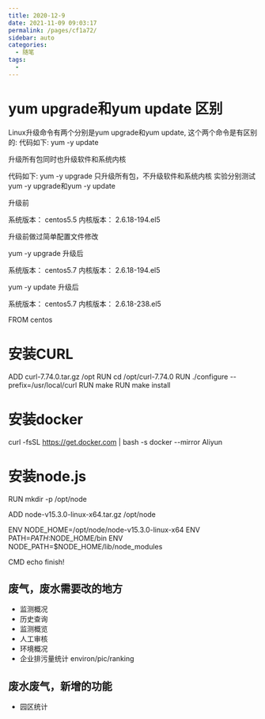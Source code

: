 ```yaml
---
title: 2020-12-9
date: 2021-11-09 09:03:17
permalink: /pages/cf1a72/
sidebar: auto
categories:
  - 随笔
tags:
  - 
---
```

#  yum upgrade和yum update 区别



Linux升级命令有两个分别是yum upgrade和yum update, 这个两个命令是有区别的:
代码如下:
yum -y update

升级所有包同时也升级软件和系统内核

代码如下:
yum -y upgrade
只升级所有包，不升级软件和系统内核
实验分别测试 yum -y upgrade和yum -y update

升级前

系统版本： centos5.5
内核版本： 2.6.18-194.el5

升级前做过简单配置文件修改

yum -y upgrade 升级后

系统版本： centos5.7
内核版本： 2.6.18-194.el5

yum -y update 升级后

系统版本： centos5.7
内核版本： 2.6.18-238.el5



FROM centos
# 安装CURL
ADD curl-7.74.0.tar.gz /opt
RUN cd /opt/curl-7.74.0
RUN ./configure --prefix=/usr/local/curl
RUN make
RUN make install
# 安装docker
curl -fsSL https://get.docker.com | bash -s docker --mirror Aliyun
# 安装node.js
RUN mkdir -p /opt/node

ADD node-v15.3.0-linux-x64.tar.gz /opt/node

ENV NODE_HOME=/opt/node/node-v15.3.0-linux-x64
ENV PATH=$PATH:$NODE_HOME/bin
ENV NODE_PATH=$NODE_HOME/lib/node_modules

CMD echo finish!




## 废气，废水需要改的地方

- 监测概况
- 历史查询
- 监测概览
- 人工审核
- 环境概况
- 企业排污量统计 environ/pic/ranking

## 废水废气，新增的功能

- 园区统计